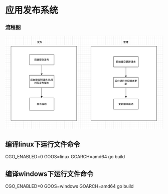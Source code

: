 # 应用发布系统 

### 流程图

![img.png](img.png)

## 编译linux下运行文件命令
CGO_ENABLED=0 GOOS=linux GOARCH=amd64 go build
## 编译windows下运行文件命令
CGO_ENABLED=0 GOOS=windows GOARCH=amd64 go build
